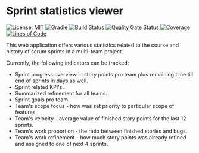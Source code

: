# Sprint statistics viewer

[![License: MIT](https://img.shields.io/badge/License-MIT-blue.svg)](https://opensource.org/licenses/MIT)
[![Gradle](https://img.shields.io/badge/gradle-v7.3-blue)](https://img.shields.io/badge/gradle-v7.3-blue)
[![Build Status](https://app.travis-ci.com/BranislavBeno/Sprint-Statistics-Viewer.svg?branch=master)](https://app.travis-ci.com/BranislavBeno/Sprint-Statistics-Viewer)
[![Quality Gate Status](https://sonarcloud.io/api/project_badges/measure?project=BranislavBeno_SprintStatsViewer&metric=alert_status)](https://sonarcloud.io/dashboard?id=BranislavBeno_SprintStatsViewer)
[![Coverage](https://img.shields.io/sonar/coverage/BranislavBeno_SprintStatsViewer?server=https%3A%2F%2Fsonarcloud.io)](https://sonarcloud.io/dashboard?id=BranislavBeno_SprintStatsViewer)
[![Lines of Code](https://sonarcloud.io/api/project_badges/measure?project=BranislavBeno_SprintStatsViewer&metric=ncloc)](https://sonarcloud.io/dashboard?id=BranislavBeno_SprintStatsViewer)


This web application offers various statistics related to the course and history of scrum sprints in a multi-team project.

Currently, the following indicators can be tracked:

*  Sprint progress overview in story points pro team plus remaining time till end of sprints in days as well.
*  Sprint related KPI's.
*  Summarized refinement for all teams.
*  Sprint goals pro team.
*  Team's scope focus - how was set priority to particular scope of features.
*  Team's velocity - average value of finished story points for the last 12 sprints.
*  Team's work proportion - the ratio between finished stories and bugs.
*  Team's work refinement - how much story points was already refined and assigned to one of next 4 sprints.
